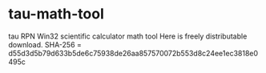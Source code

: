 # tau-math-tool
tau RPN Win32 scientific calculator math tool
Here is freely distributable download.
SHA-256 = d55d3d5b79d633b5de6c75938de26aa857570072b553d8c24ee1ec3818e0495c
